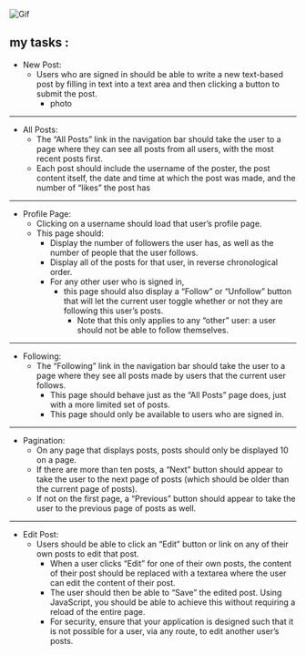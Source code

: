 ![Gif](week7_edit_0.gif)

## my tasks :
- New Post: 
  - Users who are signed in should be able to write a new text-based post by filling in text into a text area and then clicking a button to submit the post.
    - photo
---

- All Posts: 
  - The “All Posts” link in the navigation bar should take the user to a page where they can see all posts from all users, with the most recent posts first.
  - Each post should include the username of the poster, the post content itself, the date and time at which the post was made, and the number of “likes” the post has
---
- Profile Page: 
  - Clicking on a username should load that user’s profile page. 
  - This page should:
    - Display the number of followers the user has, as well as the number of people that the user follows.
    - Display all of the posts for that user, in reverse chronological order.
    - For any other user who is signed in, 
        - this page should also display a “Follow” or “Unfollow” button that will let the current user toggle whether or not they are following this user’s posts. 
          - Note that this only applies to any “other” user: a user should not be able to follow themselves.
---

- Following: 
    - The “Following” link in the navigation bar should take the user to a page where they see all posts made by users that the current user follows.
        - This page should behave just as the “All Posts” page does, just with a more limited set of posts.
        - This page should only be available to users who are signed in.
---
- Pagination:
    - On any page that displays posts, posts should only be displayed 10 on a page. 
    - If there are more than ten posts, a “Next” button should appear to take the user to the next page of posts (which should be older than the current page of posts). 
    - If not on the first page, a “Previous” button should appear to take the user to the previous page of posts as well.
---

- Edit Post: 
    - Users should be able to click an “Edit” button or link on any of their own posts to edit that post.
        - When a user clicks “Edit” for one of their own posts, the content of their post should be replaced with a textarea where the user can edit the content of their post.
        - The user should then be able to “Save” the edited post. Using JavaScript, you should be able to achieve this without requiring a reload of the entire page.
        - For security, ensure that your application is designed such that it is not possible for a user, via any route, to edit another user’s posts.
